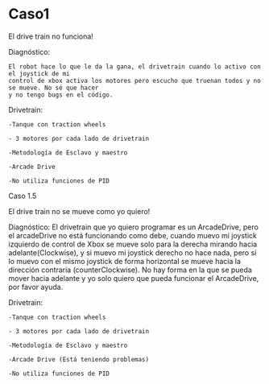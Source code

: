 # Caso1
El drive train no funciona!



Diagnóstico:

	El robot hace lo que le da la gana, el drivetrain cuando lo activo con el joystick de mi 
	control de xbox activa los motores pero escucho que truenan todos y no se mueve. No sé que hacer
	y no tengo bugs en el código.

Drivetrain:

	-Tanque con traction wheels

	- 3 motores por cada lado de drivetrain

	-Metodología de Esclavo y maestro

	-Arcade Drive
	
	-No utiliza funciones de PID





Caso 1.5

El drive train no se mueve como yo quiero!



Diagnóstico:
	El drivetrain que yo quiero programar es un ArcadeDrive, pero el arcadeDrive no está funcionando
	como debe, cuando muevo mi joystick izquierdo de control de Xbox se mueve solo para la derecha mirando
	hacia adelante(Clockwise), y si muevo mi joystick derecho no hace nada, pero si lo muevo con el mismo
	joystick de forma horizontal se mueve hacia la dirección contraria (counterClockwise). No hay forma en 
	la que se pueda mover hacia adelante y yo solo quiero que pueda funcionar el ArcadeDrive, por favor ayuda.

Drivetrain:

	-Tanque con traction wheels

	- 3 motores por cada lado de drivetrain

	-Metodología de Esclavo y maestro

	-Arcade Drive (Está teniendo problemas)
	
	-No utiliza funciones de PID







